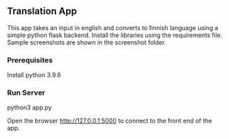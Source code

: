 ## Translation App

This app takes an input in english and converts to finnish language using a simple python flask backend. Install the libraries using the requirements file. Sample screenshots are shown in the screenshot folder.

### Prerequisites
Install python 3.9.6

### Run Server
python3 app.py

Open the browser http://127.0.0.1:5000 to connect to the front end of the app.

